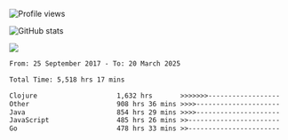 ![Profile views](https://komarev.com/ghpvc/?username=liuchong)

![GitHub stats](https://github-readme-stats.vercel.app/api?username=liuchong&show_icons=true)

<img src="https://cr-skills-chart-widget.azurewebsites.net/api/api?username=liuchong&skills=Java,JavaScript,Python,Go,Rust,Zig&show-other-skills=true"/>

<!--START_SECTION:waka-->

```txt
From: 25 September 2017 - To: 20 March 2025

Total Time: 5,518 hrs 17 mins

Clojure                    1,632 hrs       >>>>>>>------------------   29.57 %
Other                      908 hrs 36 mins >>>>---------------------   16.47 %
Java                       854 hrs 29 mins >>>>---------------------   15.48 %
JavaScript                 485 hrs 26 mins >>-----------------------   08.80 %
Go                         478 hrs 33 mins >>-----------------------   08.67 %
```

<!--END_SECTION:waka-->
